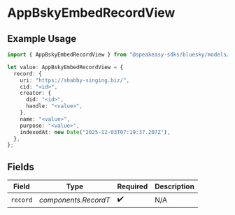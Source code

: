 # AppBskyEmbedRecordView

## Example Usage

```typescript
import { AppBskyEmbedRecordView } from "@speakeasy-sdks/bluesky/models/components";

let value: AppBskyEmbedRecordView = {
  record: {
    uri: "https://shabby-singing.biz/",
    cid: "<id>",
    creator: {
      did: "<id>",
      handle: "<value>",
    },
    name: "<value>",
    purpose: "<value>",
    indexedAt: new Date("2025-12-03T07:19:37.207Z"),
  },
};
```

## Fields

| Field                | Type                 | Required             | Description          |
| -------------------- | -------------------- | -------------------- | -------------------- |
| `record`             | *components.RecordT* | :heavy_check_mark:   | N/A                  |